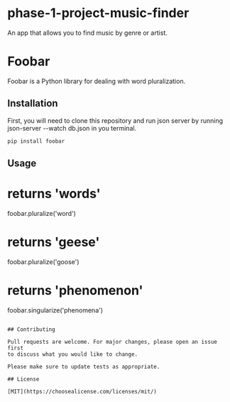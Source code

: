 # phase-1-project-music-finder

An app that allows you to find music by genre or artist.

# Foobar

Foobar is a Python library for dealing with word pluralization.

## Installation

First, you will need to clone this repository and run json server by running json-server --watch db.json in you terminal.

```bash
pip install foobar
```

## Usage

# returns 'words'

foobar.pluralize('word')

# returns 'geese'

foobar.pluralize('goose')

# returns 'phenomenon'

foobar.singularize('phenomena')

```

## Contributing

Pull requests are welcome. For major changes, please open an issue first
to discuss what you would like to change.

Please make sure to update tests as appropriate.

## License

[MIT](https://choosealicense.com/licenses/mit/)
```
